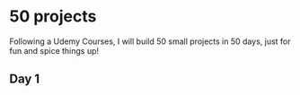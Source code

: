 # 50 projects

Following a Udemy Courses, I will build 50 small projects in 50 days, just for fun and spice things up!

## Day 1
